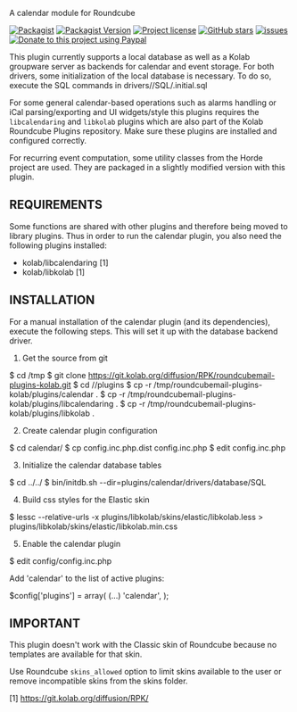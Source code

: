 A calendar module for Roundcube

[![Packagist](https://img.shields.io/packagist/dt/texxasrulez/calendar?style=plastic)](https://packagist.org/packages/texxasrulez/calendar)
[![Packagist Version](https://img.shields.io/packagist/v/texxasrulez/calendar?style=plastic&logo=packagist&logoColor=white)](https://packagist.org/packages/texxasrulez/calendar)
[![Project license](https://img.shields.io/github/license/texxasrulez/calendar?style=plastic)](https://github.com/texxasrulez/calendar/LICENSE)
[![GitHub stars](https://img.shields.io/github/stars/texxasrulez/calendar?style=plastic&logo=github)](https://github.com/texxasrulez/calendar/stargazers)
[![issues](https://img.shields.io/github/issues/texxasrulez/calendar?style=plastic)](https://github.com/texxasrulez/calendar/issues)
[![Donate to this project using Paypal](https://img.shields.io/badge/paypal-money_please-blue.svg?style=plastic&logo=paypal)](https://www.paypal.me/texxasrulez)


This plugin currently supports a local database as well as a Kolab groupware
server as backends for calendar and event storage. For both drivers, some
initialization of the local database is necessary. To do so, execute the
SQL commands in drivers/<yourchoice>/SQL/<yourdatabase>.initial.sql

For some general calendar-based operations such as alarms handling or iCal
parsing/exporting and UI widgets/style this plugins requires the `libcalendaring`
and `libkolab` plugins which are also part of the Kolab Roundcube Plugins repository.
Make sure these plugins are installed and configured correctly.

For recurring event computation, some utility classes from the Horde project
are used. They are packaged in a slightly modified version with this plugin.


REQUIREMENTS
------------

Some functions are shared with other plugins and therefore being moved to
library plugins. Thus in order to run the calendar plugin, you also need the
following plugins installed:

* kolab/libcalendaring [1]
* kolab/libkolab [1]


INSTALLATION
------------

For a manual installation of the calendar plugin (and its dependencies),
execute the following steps. This will set it up with the database backend
driver.

1. Get the source from git

  $ cd /tmp
  $ git clone https://git.kolab.org/diffusion/RPK/roundcubemail-plugins-kolab.git
  $ cd /<path-to-roundcube>/plugins
  $ cp -r /tmp/roundcubemail-plugins-kolab/plugins/calendar .
  $ cp -r /tmp/roundcubemail-plugins-kolab/plugins/libcalendaring .
  $ cp -r /tmp/roundcubemail-plugins-kolab/plugins/libkolab .

2. Create calendar plugin configuration

  $ cd calendar/
  $ cp config.inc.php.dist config.inc.php
  $ edit config.inc.php

3. Initialize the calendar database tables

  $ cd ../../
  $ bin/initdb.sh --dir=plugins/calendar/drivers/database/SQL

4. Build css styles for the Elastic skin

  $ lessc --relative-urls -x plugins/libkolab/skins/elastic/libkolab.less > plugins/libkolab/skins/elastic/libkolab.min.css

5. Enable the calendar plugin

  $ edit config/config.inc.php

Add 'calendar' to the list of active plugins:

  $config['plugins'] = array(
    (...)
    'calendar',
  );


IMPORTANT
---------

This plugin doesn't work with the Classic skin of Roundcube because no
templates are available for that skin.

Use Roundcube `skins_allowed` option to limit skins available to the user
or remove incompatible skins from the skins folder.

[1] https://git.kolab.org/diffusion/RPK/
